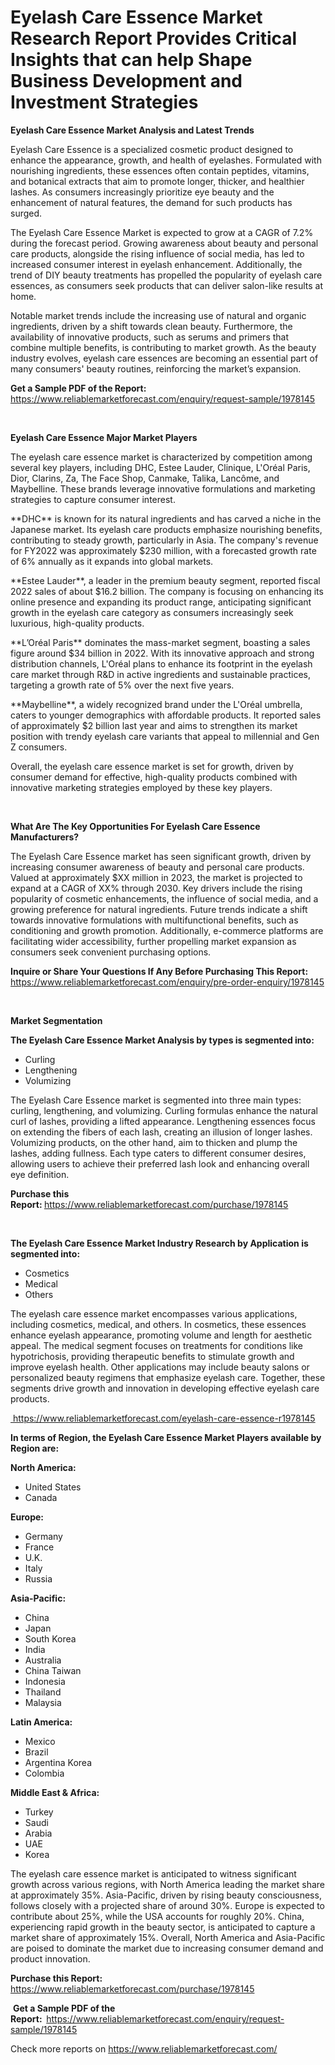 <p><h1>Eyelash Care Essence Market Research Report Provides Critical Insights that can help Shape Business Development and Investment Strategies</h1></p><p><strong>Eyelash Care Essence Market Analysis and Latest Trends</strong></p>
<p><p>Eyelash Care Essence is a specialized cosmetic product designed to enhance the appearance, growth, and health of eyelashes. Formulated with nourishing ingredients, these essences often contain peptides, vitamins, and botanical extracts that aim to promote longer, thicker, and healthier lashes. As consumers increasingly prioritize eye beauty and the enhancement of natural features, the demand for such products has surged.</p><p>The Eyelash Care Essence Market is expected to grow at a CAGR of 7.2% during the forecast period. Growing awareness about beauty and personal care products, alongside the rising influence of social media, has led to increased consumer interest in eyelash enhancement. Additionally, the trend of DIY beauty treatments has propelled the popularity of eyelash care essences, as consumers seek products that can deliver salon-like results at home.</p><p>Notable market trends include the increasing use of natural and organic ingredients, driven by a shift towards clean beauty. Furthermore, the availability of innovative products, such as serums and primers that combine multiple benefits, is contributing to market growth. As the beauty industry evolves, eyelash care essences are becoming an essential part of many consumers' beauty routines, reinforcing the market’s expansion.</p></p>
<p><strong>Get a Sample PDF of the Report:&nbsp;</strong> <a href="https://www.reliablemarketforecast.com/enquiry/request-sample/1978145?utm_campaign=2260&utm_medium=2&utm_source=Github&utm_content=ia&utm_term=10022025&utm_id=eyelash-care-essence">https://www.reliablemarketforecast.com/enquiry/request-sample/1978145</a></p>
<p>&nbsp;</p>
<p><strong>Eyelash Care Essence Major Market Players</strong></p>
<p><p>The eyelash care essence market is characterized by competition among several key players, including DHC, Estee Lauder, Clinique, L'Oréal Paris, Dior, Clarins, Za, The Face Shop, Canmake, Talika, Lancôme, and Maybelline. These brands leverage innovative formulations and marketing strategies to capture consumer interest.</p><p>**DHC** is known for its natural ingredients and has carved a niche in the Japanese market. Its eyelash care products emphasize nourishing benefits, contributing to steady growth, particularly in Asia. The company's revenue for FY2022 was approximately $230 million, with a forecasted growth rate of 6% annually as it expands into global markets.</p><p>**Estee Lauder**, a leader in the premium beauty segment, reported fiscal 2022 sales of about $16.2 billion. The company is focusing on enhancing its online presence and expanding its product range, anticipating significant growth in the eyelash care category as consumers increasingly seek luxurious, high-quality products.</p><p>**L’Oréal Paris** dominates the mass-market segment, boasting a sales figure around $34 billion in 2022. With its innovative approach and strong distribution channels, L'Oréal plans to enhance its footprint in the eyelash care market through R&D in active ingredients and sustainable practices, targeting a growth rate of 5% over the next five years.</p><p>**Maybelline**, a widely recognized brand under the L'Oréal umbrella, caters to younger demographics with affordable products. It reported sales of approximately $2 billion last year and aims to strengthen its market position with trendy eyelash care variants that appeal to millennial and Gen Z consumers. </p><p>Overall, the eyelash care essence market is set for growth, driven by consumer demand for effective, high-quality products combined with innovative marketing strategies employed by these key players.</p></p>
<p>&nbsp;</p>
<p><strong>What Are The Key Opportunities For Eyelash Care Essence Manufacturers?</strong></p>
<p><p>The Eyelash Care Essence market has seen significant growth, driven by increasing consumer awareness of beauty and personal care products. Valued at approximately $XX million in 2023, the market is projected to expand at a CAGR of XX% through 2030. Key drivers include the rising popularity of cosmetic enhancements, the influence of social media, and a growing preference for natural ingredients. Future trends indicate a shift towards innovative formulations with multifunctional benefits, such as conditioning and growth promotion. Additionally, e-commerce platforms are facilitating wider accessibility, further propelling market expansion as consumers seek convenient purchasing options.</p></p>
<p><strong>Inquire or Share Your Questions If Any Before Purchasing This Report:</strong> <a href="https://www.reliablemarketforecast.com/enquiry/pre-order-enquiry/1978145?utm_campaign=2260&utm_medium=2&utm_source=Github&utm_content=ia&utm_term=10022025&utm_id=eyelash-care-essence">https://www.reliablemarketforecast.com/enquiry/pre-order-enquiry/1978145</a></p>
<p>&nbsp;</p>
<p><strong>Market Segmentation</strong></p>
<p><strong>The Eyelash Care Essence Market Analysis by types is segmented into:</strong></p>
<p><ul><li>Curling</li><li>Lengthening</li><li>Volumizing</li></ul></p>
<p><p>The Eyelash Care Essence market is segmented into three main types: curling, lengthening, and volumizing. Curling formulas enhance the natural curl of lashes, providing a lifted appearance. Lengthening essences focus on extending the fibers of each lash, creating an illusion of longer lashes. Volumizing products, on the other hand, aim to thicken and plump the lashes, adding fullness. Each type caters to different consumer desires, allowing users to achieve their preferred lash look and enhancing overall eye definition.</p></p>
<p><strong>Purchase this Report:&nbsp;</strong><a href="https://www.reliablemarketforecast.com/purchase/1978145?utm_campaign=2260&utm_medium=2&utm_source=Github&utm_content=ia&utm_term=10022025&utm_id=eyelash-care-essence">https://www.reliablemarketforecast.com/purchase/1978145</a></p>
<p>&nbsp;</p>
<p><strong>The Eyelash Care Essence Market Industry Research by Application is segmented into:</strong></p>
<p><ul><li>Cosmetics</li><li>Medical</li><li>Others</li></ul></p>
<p><p>The eyelash care essence market encompasses various applications, including cosmetics, medical, and others. In cosmetics, these essences enhance eyelash appearance, promoting volume and length for aesthetic appeal. The medical segment focuses on treatments for conditions like hypotrichosis, providing therapeutic benefits to stimulate growth and improve eyelash health. Other applications may include beauty salons or personalized beauty regimens that emphasize eyelash care. Together, these segments drive growth and innovation in developing effective eyelash care products.</p></p>
<p><a href="https://www.reliablemarketforecast.com/eyelash-care-essence-r1978145?utm_campaign=2260&utm_medium=2&utm_source=Github&utm_content=ia&utm_term=10022025&utm_id=eyelash-care-essence">&nbsp;https://www.reliablemarketforecast.com/eyelash-care-essence-r1978145</a></p>
<p><strong>In terms of Region, the Eyelash Care Essence Market Players available by Region are:</strong></p>
<p>
    <p> <strong> North America: </strong>
        <ul>
            <li>United States</li>
            <li>Canada</li>
        </ul>
        </p> 
    <p> <strong> Europe: </strong>
        <ul>
            <li>Germany</li>
            <li>France</li>
            <li>U.K.</li>
            <li>Italy</li>
            <li>Russia</li>
        </ul>
        </p> 
    <p> <strong> Asia-Pacific: </strong>
        <ul>
            <li>China</li>
            <li>Japan</li>
            <li>South Korea</li>
            <li>India</li>
            <li>Australia</li>
            <li>China Taiwan</li>
            <li>Indonesia</li>
            <li>Thailand</li>
            <li>Malaysia</li>
        </ul>
        </p> 
    <p> <strong> Latin America: </strong>
        <ul>
            <li>Mexico</li>
            <li>Brazil</li>
            <li>Argentina Korea</li>
            <li>Colombia</li>
        </ul>
        </p> 
    <p> <strong> Middle East & Africa: </strong>
        <ul>
            <li>Turkey</li>
            <li>Saudi</li>
            <li>Arabia</li>
            <li>UAE</li>
            <li>Korea</li>
        </ul>
    </p>
    </p>
<p><p>The eyelash care essence market is anticipated to witness significant growth across various regions, with North America leading the market share at approximately 35%. Asia-Pacific, driven by rising beauty consciousness, follows closely with a projected share of around 30%. Europe is expected to contribute about 25%, while the USA accounts for roughly 20%. China, experiencing rapid growth in the beauty sector, is anticipated to capture a market share of approximately 15%. Overall, North America and Asia-Pacific are poised to dominate the market due to increasing consumer demand and product innovation.</p></p>
<p><strong>Purchase this Report: </strong><a href="https://www.reliablemarketforecast.com/purchase/1978145?utm_campaign=2260&utm_medium=2&utm_source=Github&utm_content=ia&utm_term=10022025&utm_id=eyelash-care-essence">https://www.reliablemarketforecast.com/purchase/1978145</a></p>
<p>&nbsp;<strong>Get a Sample PDF of the Report:&nbsp;&nbsp;</strong><a href="https://www.reliablemarketforecast.com/enquiry/request-sample/1978145?utm_campaign=2260&utm_medium=2&utm_source=Github&utm_content=ia&utm_term=10022025&utm_id=eyelash-care-essence">https://www.reliablemarketforecast.com/enquiry/request-sample/1978145</a></p>
<p><strong></strong></p>
<p>Check more reports on <a href="https://www.reliablemarketforecast.com/?utm_campaign=2260&utm_medium=2&utm_source=Github&utm_content=ia&utm_term=10022025&utm_id=eyelash-care-essence">https://www.reliablemarketforecast.com/</a></p>